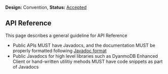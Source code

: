 **Design:** Convention, **Status:** [Accepted](README.md)

## API Reference

This page describes a general guideline for API Reference

- Public APIs MUST have Javadocs, and the documentation MUST be properly formatted following [Javadoc format](https://www.oracle.com/technical-resources/articles/java/javadoc-tool.html)
- Public Javadocs for high level libraries such as DyanmoDB Enhanced Client or hand-written utilitiy mehods MUST have code snippets as part of Javadocs
